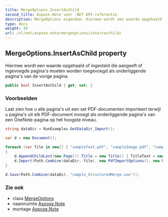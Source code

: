```yaml
---
title: MergeOptions.InsertAsChild
second_title: Aspose.Note voor .NET API-referentie
description: MergeOptions eigendom. Hiermee wordt een waarde opgehaald of ingesteld die aangeeft of ingevoegde paginas moeten worden toegevoegd als onderliggende paginas van de vorige pagina.
type: docs
weight: 30
url: /nl/net/aspose.note/mergeoptions/insertaschild/
---
```

## MergeOptions.InsertAsChild property

Hiermee wordt een waarde opgehaald of ingesteld die aangeeft of ingevoegde pagina's moeten worden toegevoegd als onderliggende pagina's van de vorige pagina.

```csharp
public bool InsertAsChild { get; set; }
```

### Voorbeelden

Laat zien hoe u alle pagina's uit een set PDF-documenten importeert terwijl u pagina's uit elk PDF-document invoegt als onderliggende pagina's van een OneNote-pagina op het hoogste niveau.

```csharp
string dataDir = RunExamples.GetDataDir_Import();

var d = new Document();

foreach (var file in new[] { "sampleText.pdf", "sampleImage.pdf", "sampleTable.pdf" })
{
    d.AppendChildLast(new Page()).Title = new Title() { TitleText = new RichText() { ParagraphStyle = ParagraphStyle.Default }.Append(file) };
    d.Import(Path.Combine(dataDir, file), new PdfImportOptions(), new MergeOptions() { InsertAt = int.MaxValue, InsertAsChild = true });
}

d.Save(Path.Combine(dataDir, "sample_StructuredMerge.one"));
```

### Zie ook

* class [MergeOptions](../)
* naamruimte [Aspose.Note](../../mergeoptions/)
* montage [Aspose.Note](../../../)


